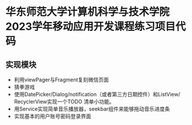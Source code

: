 # 华东师范大学计算机科学与技术学院2023学年移动应用开发课程练习项目代码
## 实现模块
* 利用viewPager与Fragment复刻微信页面
* 猜拳游戏
* 使用DatePicker/Dialog/notification（或者第三方日期控件）和ListView/ RecyclerView实现一个TODO 清单小功能。 
* 用Service实现简单音乐播放器，seekbar组件来能够拖动音乐进度条
* 实现基本的用户账号密码登录界面
